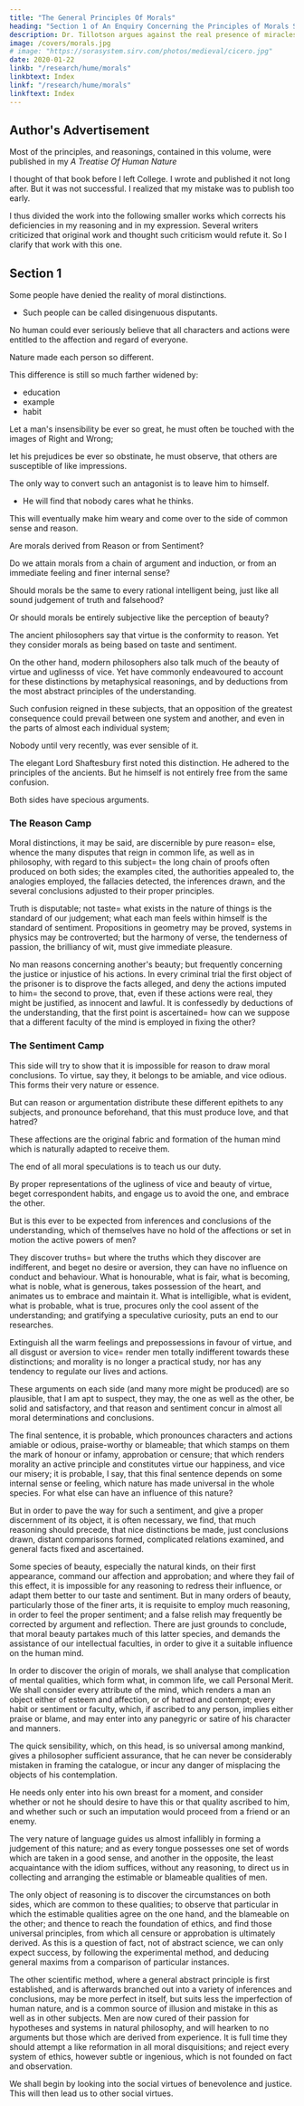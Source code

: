 ```yaml
---
title: "The General Principles Of Morals"
heading: "Section 1 of An Enquiry Concerning the Principles of Morals Simplified"
description: Dr. Tillotson argues against the real presence of miracles. His argument is the most concise, elegant, and strong against miracles
image: /covers/morals.jpg
# image: "https://sorasystem.sirv.com/photos/medieval/cicero.jpg"
date: 2020-01-22
linkb: "/research/hume/morals"
linkbtext: Index
linkf: "/research/hume/morals"
linkftext: Index
---
```



<!-- A 1912 Reprint Of The Edition Of 1777 -->

## Author's Advertisement

<!--     [Footnote=  Volume II. of the posthumous edition of Hume's works
published in 1777 and containing, besides the present ENQUIRY,
A DISSERTATION ON THE PASSIONS, and AN ENQUIRY CONCERNING HUMAN
UNDERSTANDING. A reprint of this latter treatise has already appeared in
The Religion of Science Library (NO. 45)]
 -->

Most of the principles, and reasonings, contained in this volume, were published in my *A Treatise Of Human Nature*

I thought of that book before I left College. I wrote and published it not long after. But it was not successful. I realized that my mistake was to publish too early. 

I thus divided the work into the following smaller works which corrects his deficiencies in my reasoning and in my expression. Several writers criticized that original work and thought such criticism would refute it. So I clarify that work with this one. 

<!--   which they thought  

 who have honoured the Author's Philosophy with answers, have taken care to direct all their batteries against that juvenile work, which the author never acknowledged, and have affected to triumph in any advantages, which, they imagined, they had obtained over it=  A practice very contrary to all rules of candour and fair-dealing, and a strong instance of those polemical artifices which a bigotted zeal thinks itself authorized to employ. --> <!-- Henceforth, the Author desires, that the following Pieces may alone be regarded as containing his philosophical sentiments and principles. -->

<!-- CONTENTS PAGE

      I.    Of the General Principles of Morals
      II.   Of Benevolence
      III.  Of Justice
      IV.   Of Political Society
      V.    Why Utility Pleases
      VI.   Of Qualities Useful to Ourselves
      VII.  Of Qualities Immediately Agreeable to Ourselves
      VIII. Of Qualities Immediately Agreeable to Others
      IX.   Conclusion
 -->

## Section 1

<!-- DISPUTES with men, pertinaciously obstinate in their principles, are, of all others, the most irksome; except, perhaps, those with persons, entirely disingenuous, who really do not believe the opinions they defend, but engage in the controversy, from affectation, from a spirit of opposition, or from a desire of showing wit and ingenuity, superior to the rest of mankind. 

The same blind adherence to their own arguments is to be expected in both; the same contempt of their antagonists; and the same passionate vehemence, in inforcing sophistry and falsehood. And as reasoning is not the source, whence either disputant derives his tenets; it is in vain to expect, that any logic, which speaks not to the affections, will ever engage him to embrace sounder principles. -->

Some people have denied the reality of moral distinctions. 
- Such people can be called disingenuous disputants. 

No human <!-- nor is it conceivable, that any human creature --> could ever seriously believe that all characters and actions were entitled to the affection and regard of everyone.

Nature made each person so different. 

This difference is still so much farther widened by:
- education
- example
- habit

<!-- , that, where the opposite extremes come at once under our apprehension, there is no scepticism so scrupulous, and scarce any assurance so determined, as absolutely to deny all distinction between them.  -->

Let a man's insensibility be ever so great, he must often be touched with the images of Right and Wrong; 

let his prejudices be ever so obstinate, he must observe, that others are susceptible of like impressions. 

The only way to convert such an antagonist is to leave him to himself. 
- He will find that nobody cares what he thinks. 

This will eventually make him weary and <!--  keeps up the controversy with him, it is probable he will, at last, of himself, from mere weariness, --> come over to the side of common sense and reason.

Are <!-- There has been a controversy started of late, much better worth examination, concerning the general foundation of  --> morals derived from Reason or from Sentiment?

Do we attain morals from a chain of argument and induction, or from an immediate feeling and finer internal sense?

Should morals be the same to every rational intelligent being, just like all sound judgement of truth and falsehood?

Or should morals be entirely subjective <!--  on the particular fabric and constitution of the human species, --> like the perception of beauty?  <!-- and deformity, they be founded  -->

The ancient philosophers say that virtue is the conformity to reason. Yet they consider morals as being based on taste and sentiment. 

On the other hand, modern philosophers also talk much of the beauty of virtue and uglinesss of vice. Yet have commonly endeavoured to account for these distinctions by metaphysical reasonings, and by deductions from the most abstract principles of the understanding. 

Such confusion reigned in these subjects, that an opposition of the greatest consequence could prevail between one system and another, and even in the parts of almost each individual system; 

Nobody until very recently, was ever sensible of it. 

The elegant Lord Shaftesbury first noted this distinction. He adhered to the principles of the ancients. But he himself is not entirely free from the same confusion.

Both sides have <!-- of the question are susceptible of --> specious arguments. 


### The Reason Camp

Moral distinctions, it may be said, are discernible by pure reason=  else, whence the many disputes that reign in common life, as well as in philosophy, with regard to this subject=  the long chain of proofs often produced on both sides; the examples cited, the authorities appealed to, the analogies employed, the fallacies detected, the inferences drawn, and the several conclusions adjusted to their proper principles. 

Truth is disputable; not taste=  what exists in the nature of things is the standard of our judgement; what each man feels within himself is the standard of sentiment. Propositions in geometry may be proved, systems in physics may be controverted; but the harmony of verse, the tenderness of passion, the brilliancy of wit, must give immediate pleasure. 

No man reasons concerning another's beauty; but frequently concerning the justice or injustice of his actions. In every criminal trial the first object of the prisoner is to disprove the facts alleged, and deny the actions imputed to him=  the second to prove, that, even if these actions were real, they might be justified, as innocent and lawful. It is confessedly by deductions of the understanding, that the first point is ascertained=  how can we suppose that a different faculty of the mind is employed in fixing the other? 


### The Sentiment Camp

This side <!-- On the other hand, those who would resolve all moral determinations into sentiment, may endeavour to --> will try to show that it is impossible for reason to draw moral conclusions<!--  of this nature -->. To virtue, say they, it belongs to be amiable, and vice odious. This forms their very nature or essence. 

But can reason or argumentation distribute these different epithets to any subjects, and pronounce beforehand, that this must produce love, and that hatred? 

These affections are the original fabric and formation of the human mind which is naturally adapted to receive them. 

The end of all moral speculations is to teach us our duty. 

By proper representations of the ugliness of vice and beauty of virtue, beget correspondent habits, and engage us to avoid the one, and embrace the other. 

But is this ever to be expected from inferences and conclusions of the understanding, which of themselves have no hold of the affections or set in motion the active powers of men? 

They discover truths=  but where the truths which they discover are indifferent, and beget no desire or aversion, they can have no influence on conduct and behaviour. What is honourable, what is fair, what is becoming, what is noble, what is generous, takes possession of the heart, and animates us to embrace and maintain it. What is intelligible, what is evident, what is probable, what is true, procures only the cool assent of the understanding; and gratifying a speculative curiosity, puts an end to our researches.

Extinguish all the warm feelings and prepossessions in favour of virtue, and all disgust or aversion to vice=  render men totally indifferent towards these distinctions; and morality is no longer a practical study, nor has any tendency to regulate our lives and actions.

These arguments on each side (and many more might be produced) are so plausible, that I am apt to suspect, they may, the one as well as the other, be solid and satisfactory, and that reason and sentiment concur in almost all moral determinations and conclusions. 

The final sentence, it is probable, which pronounces characters and actions amiable or odious, praise-worthy or blameable; that which stamps on them the mark of honour or infamy, approbation or censure; that which renders morality an active principle and constitutes virtue our happiness, and vice our misery; it is probable, I say, that this final sentence depends on some internal sense or feeling, which nature has made universal in the whole species. For what else can have an influence of this nature? 

But in order to pave the way for such a sentiment, and give a proper discernment of its object, it is often necessary, we find, that much reasoning should precede, that nice distinctions be made, just conclusions drawn, distant comparisons formed, complicated relations examined, and general facts fixed and ascertained. 

Some species of beauty, especially the natural kinds, on their first appearance, command our affection and approbation; and where they fail of this effect, it is impossible for any reasoning to redress their influence, or adapt them better to our taste and sentiment. But in many orders of beauty, particularly those of the finer arts, it is requisite to employ much reasoning, in order to feel the proper sentiment; and a false relish may frequently be corrected by argument and reflection. There are just grounds to conclude, that moral beauty partakes much of this latter species, and demands the assistance of our intellectual faculties, in order to give it a suitable influence on the human mind.


<!-- But though this question, concerning the general principles of morals, be curious and important, it is needless for us, at present, to employ farther care in our researches concerning it.  -->

<!-- For if we can be so happy, in the course of this enquiry, as to discover the true origin of morals, it will then easily appear how far either sentiment or reason enters into all determinations of this nature [Footnote=  See Appendix I].  -->

In order to discover the origin of morals, <!--  attain this purpose, we shall endeavour to follow a very simple method=  --> we shall analyse that complication of mental qualities, which form what, in common life, we call Personal Merit. We shall consider every attribute of the mind, which renders a man an object either of esteem and affection, or of hatred and contempt; every habit or sentiment or faculty, which, if ascribed to any person, implies either praise or blame, and may enter into any panegyric or satire of his character and manners. 

The quick sensibility, which, on this head, is so universal among mankind, gives a philosopher sufficient assurance, that he can never be considerably mistaken in framing the catalogue, or incur any danger of misplacing the objects of his contemplation. 

He needs only enter into his own breast for a moment, and consider whether or not he should desire to have this or that quality ascribed to him, and whether such or such an imputation would proceed from a friend or an enemy. 

The very nature of language guides us almost infallibly in forming a judgement of this nature; and as every tongue possesses one set of words which are taken in a good sense, and another in the opposite, the least acquaintance with the idiom suffices, without any reasoning, to direct us in collecting and arranging the estimable or blameable qualities of men. 

The only object of reasoning is to discover the circumstances on both sides, which are common to these qualities; to observe that particular in which the estimable qualities agree on the one hand, and the blameable on the other; and thence to reach the foundation of ethics, and find those universal principles, from which all censure or approbation is ultimately derived. As this is a question of fact, not of abstract science, we can only expect success, by following the experimental method, and deducing general maxims from a comparison of particular instances. 

The other scientific method, where a general abstract principle is first established, and is afterwards branched out into a variety of inferences and conclusions, may be more perfect in itself, but suits less the imperfection of human nature, and is a common source of illusion and mistake in this as well as in other subjects. Men are now cured of their passion for hypotheses and systems in natural philosophy, and will hearken to no arguments but those which are derived from experience. It is full time they should attempt a like reformation in all moral disquisitions; and reject every system of ethics, however subtle or ingenious, which is not founded on fact and observation.

We shall begin by looking into the social virtues of benevolence and justice. This will then lead us to other social virtues.<!--  explication of them will probably give us an opening by which the others may be accounted for. -->
